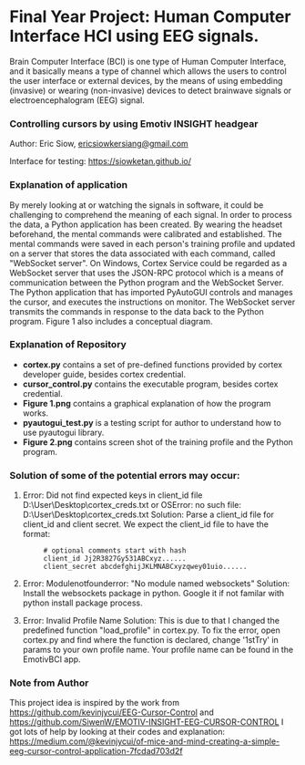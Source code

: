 # Final Year Project: Human Computer Interface HCI using EEG signals.
Brain Computer Interface (BCI) is one type of Human Computer Interface, and it basically means a type of channel which allows the users to control the user interface or external devices, by the means of using embedding (invasive) or wearing (non-invasive) devices to detect brainwave signals or electroencephalogram (EEG) signal.

### Controlling cursors by using Emotiv INSIGHT headgear ###
Author: Eric Siow, <ericsiowkersiang@gmail.com>

Interface for testing: https://siowketan.github.io/

### Explanation of application
By merely looking at or watching the signals in software, it could be challenging to comprehend the meaning of each signal. In order to process the data, a Python application has been created. By wearing the headset beforehand, the mental commands were calibrated and established. The mental commands were saved in each person's training profile and updated on a server that stores the data associated with each command, called "WebSocket server". On Windows, Cortex Service could be regarded as a WebSocket server that uses the JSON-RPC protocol which is a means of communication between the Python program and the WebSocket Server. The Python application that has imported PyAutoGUI controls and manages the cursor, and executes the instructions on monitor. The WebSocket server transmits the commands in response to the data back to the Python program. Figure 1 also includes a conceptual diagram.

### Explanation of Repository

* **cortex.py** contains a set of pre-defined functions provided by cortex developer guide, besides cortex credential.
* **cursor_control.py** contains the executable program, besides cortex credential.
* **Figure 1.png** contains a graphical explanation of how the program works.
* **pyautogui_test.py** is a testing script for author to understand how to use pyautogui library.
* **Figure 2.png** contains screen shot of the training profile and the Python program.

### Solution of some of the potential errors may occur:
1. Error: Did not find expected keys in client_id file D:\User\Desktop\cortex_creds.txt  or  OSError: no such file: D:\User\Desktop\cortex_creds.txt
   Solution: Parse a client_id file for client_id and client secret. We expect the client_id file to have the format:
            
            # optional comments start with hash
            client_id Jj2R3827Gy531ABCxyz......
            client_secret abcdefghijJKLMNABCxyzqwey01uio......

2. Error: Modulenotfounderror: "No module named websockets" 
   Solution: Install the websockets package in python. Google it if not familar with python install package process.

3. Error: Invalid Profile Name
   Solution: This is due to that I changed the predefined function "load_profile" in cortex.py. To fix the error, open cortex.py and find where the function is declared, change '1stTry' in params to your own profile name. Your profile name can be found in the EmotivBCI app.
	
### Note from Author
This project idea is inspired by the work from https://github.com/kevinjycui/EEG-Cursor-Control and https://github.com/SiwenW/EMOTIV-INSIGHT-EEG-CURSOR-CONTROL
I got lots of help by looking at their codes and explanation: https://medium.com/@kevinjycui/of-mice-and-mind-creating-a-simple-eeg-cursor-control-application-7fcdad703d2f

